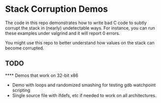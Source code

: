 Stack Corruption Demos
======================

The code in this repo demonstrates how to write bad C code to subtly corrupt
the stack in (nearly) undetectable ways. For instance, you can run these
examples under valgrind and it will report 0 errors.

You might use this repo to better understand how values on the stack can become
corrupted.

TODO
----
**** Demos that work on 32-bit x86
* Demo with loops and randomized smashing for testing gdb watchpoint scripting
* Single source file with ifdefs, etc if needed to work on all architectures.
